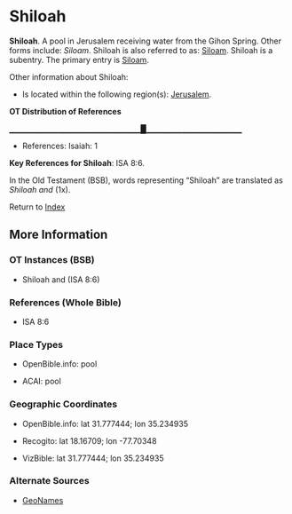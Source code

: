 # Shiloah
**Shiloah**. 
A pool in Jerusalem receiving water from the Gihon Spring. 
Other forms include: 
*Siloam*. 
Shiloah is also referred to as: 
[Siloam](Siloam.md). 
Shiloah is a subentry. The primary entry is 
[Siloam](Siloam.md). 




Other information about Shiloah:


* Is located within the following region(s): 
[Jerusalem](Jerusalem.md). 


**OT Distribution of References**

▁▁▁▁▁▁▁▁▁▁▁▁▁▁▁▁▁▁▁▁▁▁█▁▁▁▁▁▁▁▁▁▁▁▁▁▁▁▁
* References: Isaiah: 1



**Key References for Shiloah**: 
ISA 8:6. 


In the Old Testament (BSB), words representing “Shiloah” are translated as 
*Shiloah and* (1x). 




Return to [Index](00-Index.md)

## More Information

### OT Instances (BSB)

* Shiloah and (ISA 8:6)



### References (Whole Bible)

* ISA 8:6


### Place Types

* OpenBible.info: pool

* ACAI: pool



### Geographic Coordinates

* OpenBible.info: lat 31.777444; lon 35.234935

* Recogito: lat 18.16709; lon -77.70348

* VizBible: lat 31.777444; lon 35.234935



### Alternate Sources

* [GeoNames](http://sws.geonames.org/3488540)



